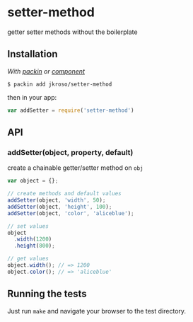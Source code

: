 
# setter-method

  getter setter methods without the boilerplate

## Installation

_With [packin](//github.com/jkroso/packin) or [component](//github.com/component/component)_

    $ packin add jkroso/setter-method

then in your app:

```js
var addSetter = require('setter-method')
```

## API

### addSetter(object, property, default)

  create a chainable getter/setter method on `obj`

```js
var object = {};

// create methods and default values
addSetter(object, 'width', 50);
addSetter(object, 'height', 100);
addSetter(object, 'color', 'aliceblue');

// set values
object
  .width(1200)
  .height(800);

// get values
object.width(); // => 1200
object.color(); // => 'aliceblue'
```

## Running the tests

Just run `make` and navigate your browser to the test directory.
